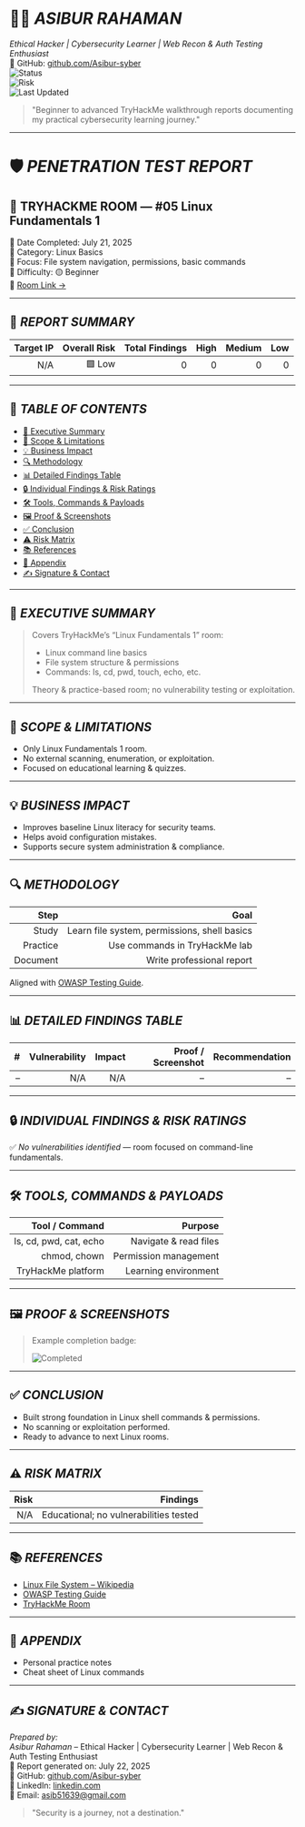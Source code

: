 # 🧑‍💻 *ASIBUR RAHAMAN*  
*Ethical Hacker | Cybersecurity Learner | Web Recon & Auth Testing Enthusiast*  
🔗 GitHub: [github.com/Asibur-syber](https://github.com/Asibur-syber)  
![Status](https://img.shields.io/badge/Status-Completed-brightgreen)  
![Risk](https://img.shields.io/badge/Overall_Risk-Low-green)  
![Last Updated](https://img.shields.io/badge/Last_Update-July_22,_2025-blue)

> "Beginner to advanced TryHackMe walkthrough reports documenting my practical cybersecurity learning journey."

---

# 🛡 *PENETRATION TEST REPORT*  
## 🔐 TRYHACKME ROOM — #05 Linux Fundamentals 1
📅 Date Completed: July 21, 2025  
📂 Category: Linux Basics  
🎯 Focus: File system navigation, permissions, basic commands  
🧩 Difficulty: 🟡 Beginner  
🔗 [Room Link →](https://tryhackme.com/room/linuxfundamentals1)

---

## 📌 *REPORT SUMMARY*
| Target IP | Overall Risk | Total Findings | High | Medium | Low |
|--:|--:|--:|--:|--:|--:|
| N/A | 🟩 Low | 0 | 0 | 0 | 0 |

---

## 📑 *TABLE OF CONTENTS*
- [🧠 Executive Summary](#-executive-summary)
- [📜 Scope & Limitations](#-scope--limitations)
- [💡 Business Impact](#-business-impact)
- [🔍 Methodology](#-methodology)
- [📊 Detailed Findings Table](#-detailed-findings-table)
- [🔒 Individual Findings & Risk Ratings](#-individual-findings--risk-ratings)
- [🛠 Tools, Commands & Payloads](#-tools-commands--payloads)
- [🖼 Proof & Screenshots](#-proof--screenshots)
- [✅ Conclusion](#-conclusion)
- [⚠ Risk Matrix](#-risk-matrix)
- [📚 References](#-references)
- [📎 Appendix](#-appendix)
- [✍ Signature & Contact](#-signature--contact)

---

## 🧠 *EXECUTIVE SUMMARY*
> Covers TryHackMe’s “Linux Fundamentals 1” room:
> - Linux command line basics
> - File system structure & permissions
> - Commands: ls, cd, pwd, touch, echo, etc.
>
> Theory & practice-based room; no vulnerability testing or exploitation.

---

## 📜 *SCOPE & LIMITATIONS*
- Only Linux Fundamentals 1 room.
- No external scanning, enumeration, or exploitation.
- Focused on educational learning & quizzes.

---

## 💡 *BUSINESS IMPACT*
- Improves baseline Linux literacy for security teams.
- Helps avoid configuration mistakes.
- Supports secure system administration & compliance.

---

## 🔍 *METHODOLOGY*
| Step | Goal |
|--:|--:|
| Study | Learn file system, permissions, shell basics |
| Practice | Use commands in TryHackMe lab |
| Document | Write professional report |

Aligned with [OWASP Testing Guide](https://owasp.org/www-project-web-security-testing-guide/).

---

## 📊 *DETAILED FINDINGS TABLE*
| # | Vulnerability | Impact | Proof / Screenshot | Recommendation |
|--:|--:|--:|--:|--:|
| – | N/A | N/A | – | – |

---

## 🔒 *INDIVIDUAL FINDINGS & RISK RATINGS*
✅ *No vulnerabilities identified* — room focused on command-line fundamentals.

---

## 🛠 *TOOLS, COMMANDS & PAYLOADS*
| Tool / Command | Purpose |
|--:|--:|
| ls, cd, pwd, cat, echo | Navigate & read files |
| chmod, chown | Permission management |
| TryHackMe platform | Learning environment |

---

## 🖼 *PROOF & SCREENSHOTS*
> Example completion badge:
>
> ![Completed](https://1drv.ms/i/c/bcf723e80ec8f62e/Eecs5cv8Rr5EscxlHAE_-MUB2bFWgSPCjqsFZ2FRbgtwhA?e=4uTzOm)

---

## ✅ *CONCLUSION*
- Built strong foundation in Linux shell commands & permissions.
- No scanning or exploitation performed.
- Ready to advance to next Linux rooms.

---

## ⚠ *RISK MATRIX*
| Risk | Findings |
|--:|--:|
| N/A | Educational; no vulnerabilities tested |

---

## 📚 *REFERENCES*
- [Linux File System – Wikipedia](https://en.wikipedia.org/wiki/Filesystem_Hierarchy_Standard)
- [OWASP Testing Guide](https://owasp.org/www-project-web-security-testing-guide/)
- [TryHackMe Room](https://tryhackme.com/room/linuxfundamentals1)

---

## 📎 *APPENDIX*
- Personal practice notes
- Cheat sheet of Linux commands

---

## ✍ *SIGNATURE & CONTACT*
*Prepared by:*  
*Asibur Rahaman* – Ethical Hacker | Cybersecurity Learner | Web Recon & Auth Testing Enthusiast  
📅 Report generated on: July 22, 2025  
🔗 GitHub: [github.com/Asibur-syber](https://github.com/Asibur-syber)  
🔗 LinkedIn: [linkedin.com](https://www.linkedin.com/)  
📧 Email: asib51639@gmail.com

> "Security is a journey, not a destination."
